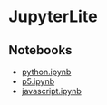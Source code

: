 # JupyterLite

## Notebooks
- [python.ipynb](https://tom-dudley.github.io/jupyterlite/lab?path=python.ipynb)
- [p5.ipynb](https://tom-dudley.github.io/jupyterlite/lab?path=p5.ipynb)
- [javascript.ipynb](https://tom-dudley.github.io/jupyterlite/lab?path=javascript.ipynb)
